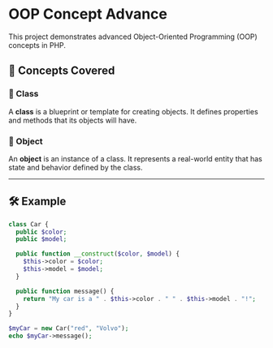 # OOP Concept Advance

This project demonstrates advanced Object-Oriented Programming (OOP) concepts in PHP.

## 📘 Concepts Covered

### 🔹 Class
A **class** is a blueprint or template for creating objects. It defines properties and methods that its objects will have.

### 🔹 Object
An **object** is an instance of a class. It represents a real-world entity that has state and behavior defined by the class.

---

## 🛠️ Example

```php
class Car {
  public $color;
  public $model;

  public function __construct($color, $model) {
    $this->color = $color;
    $this->model = $model;
  }

  public function message() {
    return "My car is a " . $this->color . " " . $this->model . "!";
  }
}

$myCar = new Car("red", "Volvo");
echo $myCar->message();
